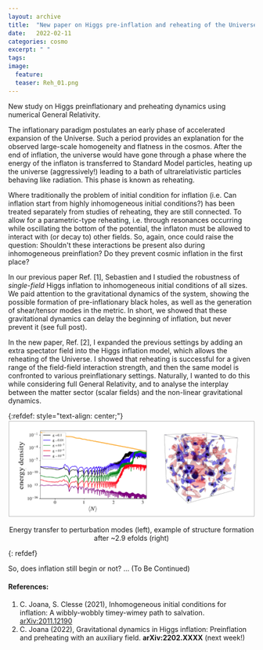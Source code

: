 ```yaml
---
layout: archive
title:  "New paper on Higgs pre-inflation and reheating of the Universe"
date:   2022-02-11
categories: cosmo
excerpt: " "
tags: 
image:
  feature: 
  teaser: Reh_01.png
---
```


New study on Higgs preinflationary and preheating dynamics using numerical General Relativity. 

The inflationary paradigm postulates an early phase  of accelerated expansion of the Universe. Such a period provides an explanation for the observed large-scale homogeneity and flatness in the cosmos. 
After the end of inflation, the universe would have gone through a phase where the energy of  the inflaton is transferred to Standard Model particles, heating up the universe (aggressively!)  leading to a bath of ultrarelativistic particles behaving like radiation.  This phase is known as reheating. 

Where traditionally the problem of initial condition for inflation (i.e.  Can inflation start from highly inhomogeneous initial conditions?) has been treated separately from studies of reheating,  they are still connected.   To allow for a  parametric-type reheating,  i.e.  through resonances occurring while oscillating the bottom of the potential,  the inflaton must be allowed to interact with (or decay to) other fields.  So, again, once could raise the question: Shouldn't  these interactions be present also during inhomogeneous preinflation? Do they prevent cosmic inflation in the first place?

In our previous paper Ref. [1], Sebastien and I studied the robustness of *single-field* Higgs inflation to inhomogeneous initial conditions of all sizes. We paid attention to the gravitational dynamics of the system, showing the possible formation of pre-inflationary black holes, as well as the generation of shear/tensor modes in the metric. In short, we showed that these gravitational dynamics can delay the beginning of inflation, but never prevent it  (see full post). 

In the new paper, Ref. [2],  I expanded the previous settings by adding an extra spectator field into the Higgs inflation model, which allows the reheating of the Universe. I showed that reheating is successful for a given range of the field-field interaction strength, and then the same model is confronted to various preinflationary settings.  Naturally, I wanted to do this while considering full General Relativity, and to analyse the interplay between the matter sector (scalar fields) and the  non-linear gravitational dynamics. 

{:refdef: style="text-align: center;"}
<img src="/images/Reh_01.png" alt="fig ecm" width="600"/>
<p align = "center">
Energy transfer to perturbation modes (left), example of structure formation after ~2.9 efolds (right)
</p>
{: refdef}


So, does inflation still begin or not?  ...  (To Be Continued) 


#### References:

1.  C. Joana, S. Clesse (2021), Inhomogeneous initial conditions for inflation: A wibbly-wobbly timey-wimey path to salvation. [arXiv:2011.12190](https://arxiv.org/abs/2011.12190) 
2.  C. Joana (2022), Gravitational dynamics in Higgs inflation: Preinflation and preheating with an auxiliary field.  **arXiv:2202.XXXX** (next week!)


